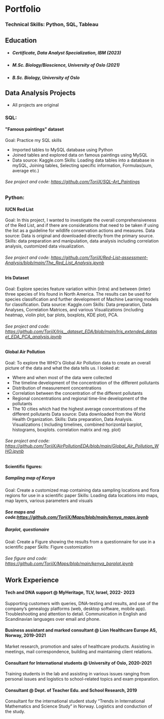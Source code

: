 # Portfolio 

### Technical Skills: Python, SQL, Tableau

## Education
- ##### Certificate, Data Analyst Specialization, IBM (2023)
- ##### M.Sc. Biology/Bioscience, University of Oslo (2021)
- ##### B.Sc. Biology, University of Oslo 
 


## Data Analysis Projects
- All projects are original

### SQL:
#### "Famous paintings" dataset 
Goal: Practice my SQL skills
- Imported tables to MySQL database using Python
- Joined tables and explored data on famous paintings using MySQL
- Data source: Kaggle.com
Skills: Loading data tables into a database in mySQL, Joining tables, Selecting specific information, Formulas(sum, average etc.)
###### See project and code: https://github.com/ToriiX/SQL-Art_Paintings

### Python:
#### IUCN Red List  
Goal: In this project, I wanted to investigate the overall comprehensiveness of the Red List, and if there are considerations that need to be taken if using the list as a guideline for wildlife conservation actions and measures.
Data source: Data is original and downloaded directly from the primary source.
Skills: data preparation and manipulation, data analysis including correlation analysis, customized data visualization.
###### See project and code: https://github.com/ToriiX/Red-List-assessment-Analysis/blob/main/The_Red_List_Analysis.ipynb


#### Iris Dataset
Goal: Explore species feature variation within (intra) and between (inter) three species of Iris found in North America. The results can be used for species classification and further development of Machine Learning models for classification.
Data source: Kaggle.com
Skills: Data preparation, Data Analyses, Correlation Matrices, and various Visualizations (including heatmap, violin plot, bar plots, boxplots, KDE plot), PCA.
###### See project and code: https://github.com/ToriiX/Iris__dataset_EDA/blob/main/Iris_extended_dataset_EDA_PCA_analysis.ipynb

#### Global Air Pollution
Goal: To explore the WHO's Global Air Pollution data to create an overall picture of the data and what the data tells us. 
I looked at:
- Where and when most of the data were collected
- The timeline development of the concentration of the different pollutants
- Distribution of measurement concentrations
- Correlation between the concentration of the different pollutants
- Regional concentrations and regional time-line development of the pollutants
- The 10 cities which had the highest average concentrations of the different pollutants
Data source: Data downloaded from the World Health Organization.
Skills: Data preparation, Data Analysis. Visualizations ( Including timelines, combined horizontal barplot, histograms, boxplots. correlation matrix and reg. plot)  
###### See project and code: https://github.com/ToriiX/AirPollutionEDA/blob/main/Global_Air_Pollution_WHO.ipynb

#### Scientific figures:
##### Sampling map of Kenya
Goal: Create a customized map containing data sampling locations and flora regions for use in a scientific paper
Skills: Loading data locations into maps, map layers, various parameters and visuals 
##### See maps and code:https://github.com/ToriiX/Maps/blob/main/kenya_maps.ipynb
##### Barplot, questionaire 
Goal: Create a Figure showing the results from a questionnaire for use in a scientific paper
Skills: Figure customization
###### See figure and code: https://github.com/ToriiX/Maps/blob/main/kenya_barplot.ipynb


## Work Experience

#### Tech and DNA support @ MyHeritage, TLV, Israel, 2022- 2023                                                                                                    
Supporting customers with queries, DNA-testing and results, and use of the company’s genealogy platforms (web, desktop software, mobile app). 
Troubleshooting and attention to detail. Communication in English and Scandinavian languages over email and phone.  

#### Business assistant and marked consultant @ Lion Healthcare Europe AS, Norway, 2019-2021                                                                      
Market research, promotion and sales of healthcare products. 
Assisting in meetings, mail correspondence, building and maintaining client relations. 

#### Consultant for International students @ University of Oslo, 2020-2021                                                                                
Training students in the lab and assisting in various issues ranging from personal issues and logistics to school-related topics and exam preparation. 
 
#### Consultant @ Dept. of Teacher Edu. and School Research, 2019
Consultant for the international student study “Trends in International Mathematics and Science Study” in Norway. Logistics and conduction of the study. 



